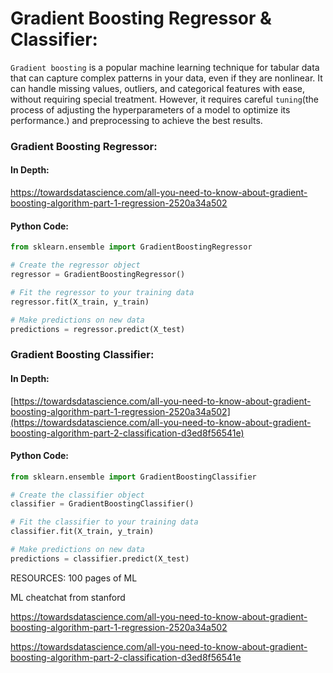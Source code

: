 # Gradient Boosting Regressor & Classifier:

`Gradient boosting` is a popular machine learning technique for tabular data that can capture complex patterns in your data, even if they are nonlinear. 
It can handle missing values, outliers, and categorical features with ease, without requiring special treatment. 
However, it requires careful `tuning`(the process of adjusting the hyperparameters of a model to optimize its performance.) and preprocessing to achieve the best results.

### Gradient Boosting Regressor:

#### In Depth:

https://towardsdatascience.com/all-you-need-to-know-about-gradient-boosting-algorithm-part-1-regression-2520a34a502

#### Python Code:
```python
from sklearn.ensemble import GradientBoostingRegressor

# Create the regressor object
regressor = GradientBoostingRegressor()

# Fit the regressor to your training data
regressor.fit(X_train, y_train)

# Make predictions on new data
predictions = regressor.predict(X_test)
```
### Gradient Boosting Classifier:

#### In Depth:

[https://towardsdatascience.com/all-you-need-to-know-about-gradient-boosting-algorithm-part-1-regression-2520a34a502](https://towardsdatascience.com/all-you-need-to-know-about-gradient-boosting-algorithm-part-2-classification-d3ed8f56541e)

#### Python Code:
```python
from sklearn.ensemble import GradientBoostingClassifier

# Create the classifier object
classifier = GradientBoostingClassifier()

# Fit the classifier to your training data
classifier.fit(X_train, y_train)

# Make predictions on new data
predictions = classifier.predict(X_test)

```


RESOURCES:
100 pages of ML

ML cheatchat from stanford 

https://towardsdatascience.com/all-you-need-to-know-about-gradient-boosting-algorithm-part-1-regression-2520a34a502

https://towardsdatascience.com/all-you-need-to-know-about-gradient-boosting-algorithm-part-2-classification-d3ed8f56541e
